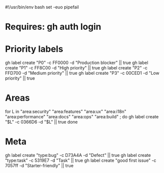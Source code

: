 #!/usr/bin/env bash
set -euo pipefail

# Requires: gh auth login
# Priority labels
gh label create "P0" -c FF0000 -d "Production blocker" || true
gh label create "P1" -c FF8C00 -d "High priority" || true
gh label create "P2" -c FFD700 -d "Medium priority" || true
gh label create "P3" -c 00CED1 -d "Low priority" || true

# Areas
for L in "area:security" "area:features" "area:ux" "area:i18n" "area:performance" "area:docs" "area:ops" "area:build" ; do
  gh label create "$L" -c 0366D6 -d "$L" || true
done

# Meta
gh label create "type:bug" -c D73A4A -d "Defect" || true
gh label create "type:task" -c 5319E7 -d "Task" || true
gh label create "good first issue" -c 7057ff -d "Starter-friendly" || true
